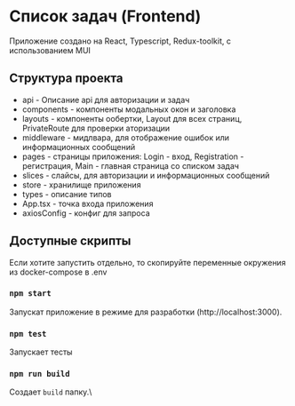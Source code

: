 # Список задач (Frontend)
Приложение создано на React, Typescript, Redux-toolkit, с использованием MUI
##  Структура проекта
- api - Описание api для авторизации и задач
- components - компоненты модальных окон и заголовка
- layouts - компоненты ообертки, Layout для всех страниц, PrivateRoute для проверки аторизации
- middleware - мидлвара, для отображение ошибок или информационных сообщений
- pages - страницы приложения: Login - вход, Registration - регистрация, Main - главная страница со списком задач
- slices - слайсы, для авторизации и информационных сообщений
- store - хранилище приложения
- types - описание типов
- App.tsx - точка входа приложения
- axiosConfig - конфиг для запроса


## Доступные скрипты

Если хотите запустить отдельно, то скопируйте переменные окружения из docker-compose в .env


### `npm start`

Запускат приложение в режиме для разработки (http://localhost:3000).

### `npm test`

Запускает тесты

### `npm run build`

Создает `build` папку.\